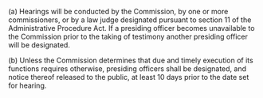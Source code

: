 (a) Hearings will be conducted by the Commission, by one or more commissioners, or by a law judge designated pursuant to section 11 of the Administrative Procedure Act. If a presiding officer becomes unavailable to the Commission prior to the taking of testimony another presiding officer will be designated.

(b) Unless the Commission determines that due and timely execution of its functions requires otherwise, presiding officers shall be designated, and notice thereof released to the public, at least 10 days prior to the date set for hearing.


